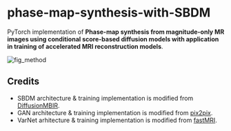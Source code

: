# phase-map-synthesis-with-SBDM

PyTorch implementation of **Phase-map synthesis from magnitude-only MR images using conditional score-based diffusion models with application in training of accelerated MRI reconstruction models**. 

![fig_method](https://github.com/AnonymousResearcherXX/phase-map-synthesis-with-SBDM/assets/162626323/bae58d97-45d3-4114-b3b5-90a6c9854b4e)

## Credits

* SBDM architecture & training implementation is modified from [DiffusionMBIR](https://github.com/HJ-harry/DiffusionMBIR.git).
* GAN architecture & training implementation is modified from [pix2pix](https://github.com/phillipi/pix2pix).
* VarNet arhitecture & training implementation is modified from [fastMRI](https://github.com/facebookresearch/fastMRI.git).
